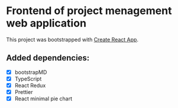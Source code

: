 # Frontend of project menagement web application

This project was bootstrapped with [Create React App](https://github.com/facebook/create-react-app).

## Added dependencies:
- [x] bootstrapMD
- [x] TypeScript
- [x] React Redux
- [x] Prettier
- [x] React minimal pie chart 
